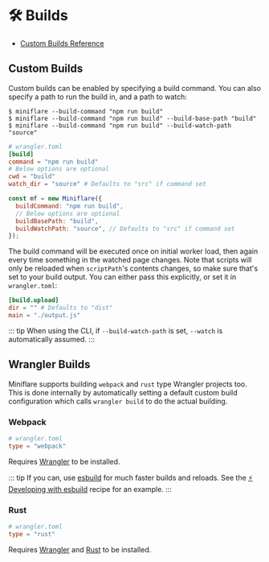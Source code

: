 # 🛠 Builds

- [Custom Builds Reference](https://developers.cloudflare.com/workers/cli-wrangler/configuration#build)

## Custom Builds

Custom builds can be enabled by specifying a build command. You can also specify
a path to run the build in, and a path to watch:

```shell
$ miniflare --build-command "npm run build"
$ miniflare --build-command "npm run build" --build-base-path "build"
$ miniflare --build-command "npm run build" --build-watch-path "source"
```

```toml
# wrangler.toml
[build]
command = "npm run build"
# Below options are optional
cwd = "build"
watch_dir = "source" # Defaults to "src" if command set
```

```js
const mf = new Miniflare({
  buildCommand: "npm run build",
  // Below options are optional
  buildBasePath: "build",
  buildWatchPath: "source", // Defaults to "src" if command set
});
```

The build command will be executed once on initial worker load, then again every
time something in the watched page changes. Note that scripts will only be
reloaded when `scriptPath`'s contents changes, so make sure that's set to your
build output. You can either pass this explicitly, or set it in `wrangler.toml`:

```toml
[build.upload]
dir = "" # Defaults to "dist"
main = "./output.js"
```

<!--prettier-ignore-start-->
::: tip
When using the CLI, if `--build-watch-path` is set, `--watch` is automatically
assumed.
:::
<!--prettier-ignore-end-->

## Wrangler Builds

Miniflare supports building `webpack` and `rust` type Wrangler projects too.
This is done internally by automatically setting a default custom build
configuration which calls `wrangler build` to do the actual building.

### Webpack

```toml
# wrangler.toml
type = "webpack"
```

Requires
[Wrangler](https://developers.cloudflare.com/workers/cli-wrangler/install-update)
to be installed.

<!--prettier-ignore-start-->
::: tip
If you can, use [esbuild](https://esbuild.github.io/) for much faster builds and
reloads. See the [⚡️ Developing with esbuild](/recipes/esbuild.html) recipe for
an example.
:::
<!--prettier-ignore-end-->

### Rust

```toml
# wrangler.toml
type = "rust"
```

Requires
[Wrangler](https://developers.cloudflare.com/workers/cli-wrangler/install-update)
and [Rust](https://rustup.rs/) to be installed.
